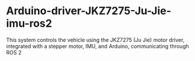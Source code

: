 # Arduino-driver-JKZ7275-Ju-Jie-imu-ros2
This system controls the vehicle using the JKZ7275 (Ju Jie) motor driver, integrated with a stepper motor, IMU, and Arduino, communicating through ROS 2
